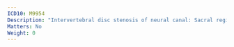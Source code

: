 ```yaml
---
ICD10: M9954
Description: "Intervertebral disc stenosis of neural canal: Sacral region"
Matters: No
Weight: 0
---
```


